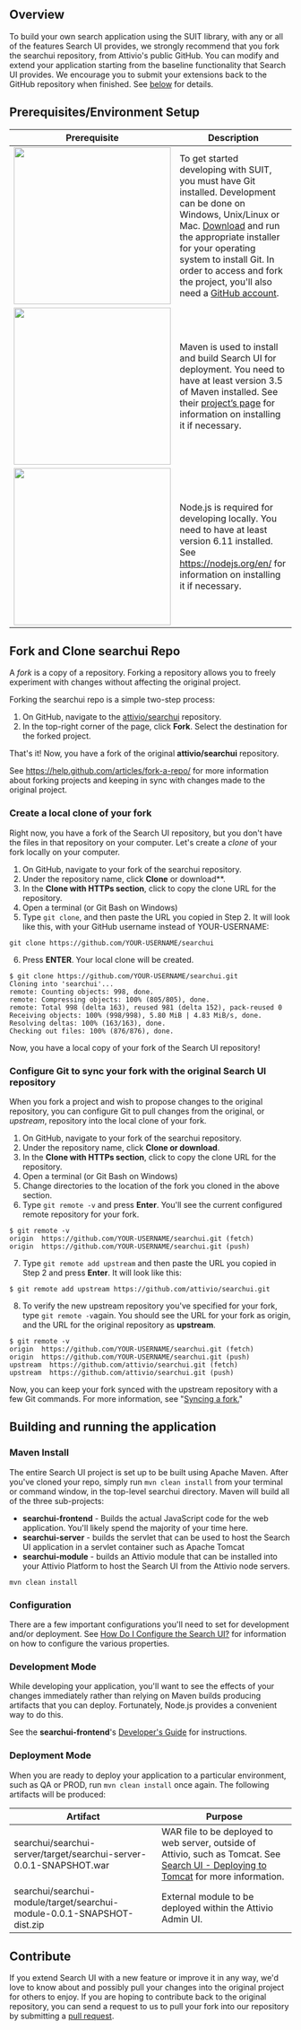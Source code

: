 ## Overview
To build your own search application using the SUIT library, with any or all of the features Search UI provides, we strongly recommend that you fork the searchui repository, from Attivio's public GitHub. You can modify and extend your application starting from the baseline functionality that Search UI provides. We encourage you to submit your extensions back to the GitHub repository when finished. See [below](#contribute) for details.

## Prerequisites/Environment Setup
| Prerequisite | Description |
| ---- | ---- |
| <img src="images/logo@2x.png" width="280"/> | To get started developing with SUIT, you must have Git installed. Development can be done on Windows, Unix/Linux or Mac. [Download](https://git-scm.com/downloads) and run the appropriate installer for your operating system to install Git. In order to access and fork the project, you'll also need a [GitHub account](https://github.com/join). | 
| <img src="images/maven.png" width="280"/> | Maven is used to install and build Search UI for deployment. You need to have at least version 3.5 of Maven installed. See their [project’s page](https://maven.apache.org/) for information on installing it if necessary. |
| <img src="images/node.png" width="280"/> | Node.js is required for developing locally. You need to have at least version 6.11 installed. See https://nodejs.org/en/ for information on installing it if necessary. |

## Fork and Clone searchui Repo
A *fork* is a copy of a repository. Forking a repository allows you to freely experiment with changes without affecting the original project.

Forking the searchui repo is a simple two-step process:
1. On GitHub, navigate to the [attivio/searchui](https://github.com/attivio/searchui) repository.
2. In the top-right corner of the page, click **Fork**. Select the destination for the forked project.

That's it! Now, you have a fork of the original **attivio/searchui** repository.

See https://help.github.com/articles/fork-a-repo/ for more information about forking projects and keeping in sync with changes made to the original project.

### Create a local clone of your fork
Right now, you have a fork of the Search UI repository, but you don't have the files in that repository on your computer. Let's create a *clone* of your fork locally on your computer.

1. On GitHub, navigate to your fork of the searchui repository.
2. Under the repository name, click **Clone** or download**.
3. In the **Clone with HTTPs section**, click to copy the clone URL for the repository.
4. Open a terminal (or Git Bash on Windows)
5. Type `git clone`, and then paste the URL you copied in Step 2. It will look like this, with your GitHub username instead of YOUR-USERNAME:
```
git clone https://github.com/YOUR-USERNAME/searchui
```
6. Press **ENTER**. Your local clone will be created.
```
$ git clone https://github.com/YOUR-USERNAME/searchui.git
Cloning into 'searchui'...
remote: Counting objects: 998, done.
remote: Compressing objects: 100% (805/805), done.
remote: Total 998 (delta 163), reused 981 (delta 152), pack-reused 0
Receiving objects: 100% (998/998), 5.80 MiB | 4.83 MiB/s, done.
Resolving deltas: 100% (163/163), done.
Checking out files: 100% (876/876), done.
```

Now, you have a local copy of your fork of the Search UI repository!

### Configure Git to sync your fork with the original Search UI repository
When you fork a project and wish to propose changes to the original repository, you can configure Git to pull changes from the original, or *upstream*, repository into the local clone of your fork.

1. On GitHub, navigate to your fork of the searchui repository.
2. Under the repository name, click **Clone or download**.
3. In the **Clone with HTTPs section**, click to copy the clone URL for the repository.
4. Open a terminal (or Git Bash on Windows)
5. Change directories to the location of the fork you cloned in the above section.
6. Type `git remote -v` and press **Enter**. You'll see the current configured remote repository for your fork.
```
$ git remote -v
origin  https://github.com/YOUR-USERNAME/searchui.git (fetch)
origin  https://github.com/YOUR-USERNAME/searchui.git (push) 
```
7. Type `git remote add upstream` and then paste the URL you copied in Step 2 and press **Enter**. It will look like this:
```
$ git remote add upstream https://github.com/attivio/searchui.git
```
8. To verify the new upstream repository you've specified for your fork, type `git remote -v`again. You should see the URL for your fork as origin, and the URL for the original repository as **upstream**.
```
$ git remote -v
origin  https://github.com/YOUR-USERNAME/searchui.git (fetch)
origin  https://github.com/YOUR-USERNAME/searchui.git (push)
upstream  https://github.com/attivio/searchui.git (fetch)
upstream  https://github.com/attivio/searchui.git (push) 
```

Now, you can keep your fork synced with the upstream repository with a few Git commands. For more information, see "[Syncing a fork.](https://help.github.com/articles/syncing-a-fork)"

## Building and running the application
### Maven Install
The entire Search UI project is set up to be built using Apache Maven. After you've cloned your repo, simply run `mvn clean install` from your terminal or command window, in the top-level searchui directory. Maven will build all of the three sub-projects:

* **searchui-frontend** - Builds the actual JavaScript code for the web application. You'll likely spend the majority of your time here.
* **searchui-server** - builds the servlet that can be used to host the Search UI application in a servlet container such as Apache Tomcat
* **searchui-module** - builds an Attivio module that can be installed into your Attivio Platform to host the Search UI from the Attivio node servers.
```
mvn clean install
```

### Configuration
There are a few important configurations you'll need to set for development and/or deployment. See [How Do I Configure the Search UI?](README.md#how-do-i-configure-searchui) for information on how to configure the various properties.

### Development Mode
While developing your application, you'll want to see the effects of your changes immediately rather than relying on Maven builds producing artifacts that you can deploy. Fortunately, Node.js provides a convenient way to do this.

See the **searchui-frontend**'s [Developer's Guide](searchui-frontend/Developing.MD) for instructions.

### Deployment Mode
When you are ready to deploy your application to a particular environment, such as QA or PROD, run `mvn clean install` once again. The following artifacts will be produced:

| Artifact | Purpose |
| --- | --- |
| searchui/searchui-server/target/searchui-server-0.0.1-SNAPSHOT.war | WAR file to be deployed to web server, outside of Attivio, such as Tomcat. See [Search UI - Deploying to Tomcat](DeploymentTomcat.md) for more information. |
| searchui/searchui-module/target/searchui-module-0.0.1-SNAPSHOT-dist.zip | External module to be deployed within the Attivio Admin UI. <!-- See the installation instructions on [Search UI Download](https://answers.attivio.com/display/extranet55/Search+UI+Download) to deploy your application as an alternative to the download available on that page. --> |

## Contribute
If you extend Search UI with a new feature or improve it in any way, we'd love to know about and possibly pull your changes into the original project for others to enjoy. If you are hoping to contribute back to the original repository, you can send a request to us to pull your fork into our repository by submitting a [pull request](https://help.github.com/articles/about-pull-requests).
